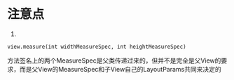 # 注意点
1. 
```
view.measure(int widthMeasureSpec, int heightMeasureSpec)
```
方法签名上的两个MeasureSpec是父类传递过来的，但并不是完全是父View的要求，而是父View的MeasureSpec和子View自己的LayoutParams共同来决定的
